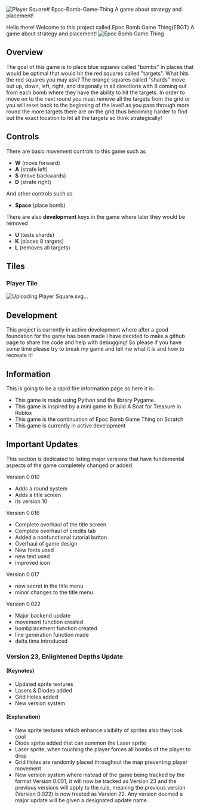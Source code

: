 ![Player Square](https://github.com/user-attachments/assets/64210db7-ea6c-4f46-8679-ef905d58e08d)# Epoc-Bomb-Game-Thing
A game about strategy and placement!


Hello there! Welcome to this project called Epoc Bomb Game Thing(EBGT) A game about strategy and placement!
![Epoc Bomb Game Thing](https://github.com/user-attachments/assets/947a6c0d-1e4e-4546-8e1b-9c1884a65fc6)
## Overview
The goal of this game is to place blue squares called "bombs" in places that would be optimal that would hit the red squares called "targets". What hits the red squares you may ask? The orange squares called "shards" move out up, down, left, right, and diagonally in all directions with 8 coming out from each bomb where they have the ability to hit the targets.
In order to move on to the next round you must remove all the targets from the grid or you will reset back to the beginning of the level! as you pass through more round the more targets there are on the grid thus becoming harder to find out the exact location to hit all the targets so think strategically!
## Controls
There are basic movement controls to this game such as
- **W** (move forward)
- **A** (strafe left)
- **S** (move backwards)
- **D** (strafe right)

And other controls such as
- **Space** (place bomb)

There are also **development** keys in the game where later they would be removed
- **U** (tests shards)
- **K** (places 8 targets)
- **L** (removes all targets)

## Tiles

### Player Tile
![Uploading Play<svg xmlns="http://www.w3.org/2000/svg" xmlns:xlink="http://www.w3.org/1999/xlink" width="500" zoomAndPan="magnify" viewBox="0 0 375 374.999991" height="500" preserveAspectRatio="xMidYMid meet" version="1.0"><defs><clipPath id="cc2859a0d7"><path d="M 345.347656 0 L 375 0 L 375 29.652344 L 345.347656 29.652344 Z M 345.347656 0 " clip-rule="nonzero"/></clipPath><clipPath id="9f24d1f115"><path d="M 345 345 L 374.996094 345 L 374.996094 374.996094 L 345 374.996094 Z M 345 345 " clip-rule="nonzero"/></clipPath><clipPath id="c39c813640"><path d="M 345.347656 29.652344 L 375 29.652344 L 375 345.34375 L 345.347656 345.34375 Z M 345.347656 29.652344 " clip-rule="nonzero"/></clipPath><clipPath id="9b8f4c14c2"><path d="M 345.347656 345.347656 L 375 345.347656 L 375 375 L 345.347656 375 Z M 345.347656 345.347656 " clip-rule="nonzero"/></clipPath><clipPath id="f05c5a531c"><path d="M 0 345 L 30 345 L 30 374.996094 L 0 374.996094 Z M 0 345 " clip-rule="nonzero"/></clipPath><clipPath id="0801f41058"><path d="M 29.652344 345.347656 L 345.347656 345.347656 L 345.347656 375 L 29.652344 375 Z M 29.652344 345.347656 " clip-rule="nonzero"/></clipPath><clipPath id="8128727ee8"><path d="M 0 0 L 29.652344 0 L 29.652344 29.648438 L 0 29.648438 Z M 0 0 " clip-rule="nonzero"/></clipPath><clipPath id="a7a8d45ab2"><path d="M 29.652344 0 L 345.347656 0 L 345.347656 29.648438 L 29.652344 29.648438 Z M 29.652344 0 " clip-rule="nonzero"/></clipPath><clipPath id="784335c450"><path d="M 0 345.34375 L 29.652344 345.34375 L 29.652344 375 L 0 375 Z M 0 345.34375 " clip-rule="nonzero"/></clipPath><clipPath id="a7d54ea13e"><path d="M 0.00390625 0 L 30 0 L 30 29.996094 L 0.00390625 29.996094 Z M 0.00390625 0 " clip-rule="nonzero"/></clipPath><clipPath id="e29b3f17aa"><path d="M 0 29.652344 L 29.652344 29.652344 L 29.652344 345.34375 L 0 345.34375 Z M 0 29.652344 " clip-rule="nonzero"/></clipPath></defs><rect x="-37.5" width="450" fill="#ffffff" y="-37.499999" height="449.999989" fill-opacity="1"/><rect x="-37.5" width="450" fill="#9403fc" y="-37.499999" height="449.999989" fill-opacity="1"/><g clip-path="url(#cc2859a0d7)"><path fill="#944efc" d="M 374.996094 0.00390625 L 374.996094 29.652344 L 345.347656 29.652344 Z M 374.996094 0.00390625 " fill-opacity="1" fill-rule="nonzero"/></g><g clip-path="url(#9f24d1f115)"><path fill="#944efc" d="M 345.347656 345.347656 L 374.996094 345.347656 L 374.996094 374.996094 Z M 345.347656 345.347656 " fill-opacity="1" fill-rule="nonzero"/></g><g clip-path="url(#c39c813640)"><path fill="#944efc" d="M 345.347656 345.34375 L 345.347656 29.703125 L 375.003906 29.703125 L 375.003906 345.34375 Z M 345.347656 345.34375 " fill-opacity="1" fill-rule="nonzero"/></g><g clip-path="url(#9b8f4c14c2)"><path fill="#5d03c5" d="M 374.996094 374.996094 L 345.347656 374.996094 L 345.347656 345.347656 Z M 374.996094 374.996094 " fill-opacity="1" fill-rule="nonzero"/></g><g clip-path="url(#f05c5a531c)"><path fill="#5d03c5" d="M 29.648438 345.347656 L 29.648438 374.996094 L 0 374.996094 Z M 29.648438 345.347656 " fill-opacity="1" fill-rule="nonzero"/></g><g clip-path="url(#0801f41058)"><path fill="#5d03c5" d="M 29.652344 345.347656 L 345.292969 345.347656 L 345.292969 375 L 29.652344 375 Z M 29.652344 345.347656 " fill-opacity="1" fill-rule="nonzero"/></g><g clip-path="url(#8128727ee8)"><path fill="#9467fc" d="M 0.00390625 0 L 29.652344 0 L 29.652344 29.648438 Z M 0.00390625 0 " fill-opacity="1" fill-rule="nonzero"/></g><path fill="#9467fc" d="M 345.351562 29.648438 L 345.351562 0 L 375 0 Z M 345.351562 29.648438 " fill-opacity="1" fill-rule="nonzero"/><g clip-path="url(#a7a8d45ab2)"><path fill="#9467fc" d="M 345.347656 29.648438 L 29.707031 29.648438 L 29.707031 -0.00390625 L 345.347656 -0.00390625 Z M 345.347656 29.648438 " fill-opacity="1" fill-rule="nonzero"/></g><g clip-path="url(#784335c450)"><path fill="#5d03c5" d="M 0.00390625 374.992188 L 0.00390625 345.34375 L 29.652344 345.34375 Z M 0.00390625 374.992188 " fill-opacity="1" fill-rule="nonzero"/></g><g clip-path="url(#a7d54ea13e)"><path fill="#5d03c5" d="M 29.652344 29.644531 L 0.00390625 29.644531 L 0.00390625 -0.00390625 Z M 29.652344 29.644531 " fill-opacity="1" fill-rule="nonzero"/></g><g clip-path="url(#e29b3f17aa)"><path fill="#5d03c5" d="M 29.652344 29.652344 L 29.652344 345.292969 L -0.00390625 345.292969 L -0.00390625 29.652344 Z M 29.652344 29.652344 " fill-opacity="1" fill-rule="nonzero"/></g></svg>er Square.svg…]()

## Development
This project is currently in active development where after a good foundation for the game has been made I have decided to make a github page to share the code and help with debugging! So please if you have some time please try to break my game and tell me what it is and how to recreate it!

## Information
This is going to be a rapid fire information page so here it is:
- This game is made using Python and the library Pygame.
- This game is inspired by a mini game in Build A Boat for Treasure in Roblox
- This game is the continuation of Epoc Bomb Game Thing on Scratch
- This game is currently in active development

## Important Updates
This section is dedicated to listing major versions that have fundemental aspects of the game completely changed or added.

Version 0.010
- Adds a round system
- Adds a title screen
- its version 10

Version 0.016
- Complete overhaul of the title screen
- Complete overhaul of credits tab
- Added a nonfunctional tutorial button
- Overhaul of game design
- New fonts used
- new text used
- improved icon

Version 0.017
- new secret in the title menu
- minor changes to the title menu

Version 0.022
- Major backend update
- movement function created
- bombplacement function created
- line generation function made
- delta time introduced

### Version 23, Enlightened Depths Update

#### (Keynotes)
- Updated sprite textures
- Lasers & Diodes added
- Grid Holes added
- New version system

#### (Explanation)
- New sprite textures which enhance visibilty of sprites also they look cool
- Diode sprite added that can summon the Laser sprite
- Laser sprite, when touching the player forces all bombs of the player to drop
- Grid Holes are randomly placed throughout the map preventing player movement
- New version system where instead of the game being tracked by the format Version 0.001, it will now be tracked as Version 23 and the previous versions will apply to the rule, meaning the previous version (Version 0.022) is now treated as Version 22. Any version deemed a major update will be given a designated update name.

